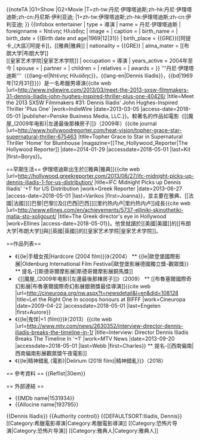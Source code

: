 {{noteTA
|G1=Show
|G2=Movie
|T=zh-tw:丹尼·伊理塔迪斯;zh-hk:丹尼·伊理塔迪斯;zh-cn:丹尼斯·伊利亚迪;
|1=zh-tw:伊理塔迪斯;zh-hk:伊理塔迪斯;zh-cn:伊利亚迪;
}}
{{Infobox entertainer
| type               = 導演
| name               = 丹尼·伊理塔迪斯
| foreignname        = Ντένης Ηλιάδης
| image              = 
| caption            = 
| birth_name         = 
| birth_date         = {{Birth date and age|1969|12|31}}
| birth_place        = {{GRE}}[[阿提卡_(大區)|阿提卡]]，[[雅典|雅典]]
| nationality        = {{GRE}}
| alma_mater         = [[布朗大学|布朗大学]]<br>[[皇家艺术学院|皇家艺术学院]]
| occupation         = 導演
| years_active       = 2004年至今
| spouse             = 
| partner            = 
| children           = 
| relatives          = 
| awards             = 
}}
'''丹尼·伊理塔迪斯'''（{{lang-el|Ντένης Ηλιάδης}}，{{lang-en|Dennis Iliadis}}，{{bd|1969年|12月31日}}）是一名希臘男導演<ref>{{cite web |url=http://www.indiewire.com/2013/03/meet-the-2013-sxsw-filmmakers-31-dennis-iliadis-john-hughes-inspired-thriller-plus-one-40426/ |title=Meet the 2013 SXSW Filmmakers #31: Dennis Iliadis' John Hughes-Inspired Thriller 'Plus One' |work=IndieWire |date=2013-03-05 |access-date=2018-05-01 |publisher=Penske Business Media, LLC.}}</ref>。較著名的作品如電影《[[魔屋_(2009年电影)|左邊最後那棟房子]]》（2009年）<ref>{{cite journal |url=http://www.hollywoodreporter.com/heat-vision/topher-grace-star-supernatural-thriller-675463 |title=Topher Grace to Star in Supernatural Thriller 'Home' for Blumhouse |magazine=[[The_Hollywood_Reporter|The Hollywood Reporter]] |date=2014-01-29 |accessdate=2018-05-01 |last=Kit |first=Borys}}</ref>。

==早期生活==
伊理塔迪斯出生於[[雅典|雅典]]<ref>{{cite web |url=http://hollywood.greekreporter.com/2013/06/27/ifc-midnight-picks-up-dennis-iliadis-1-for-us-distribution/ |title=IFC Midnight Picks up Dennis Iliadis' '+1' for US Distribution |work=Greek Reporter |date=2013-06-27 |access-date=2018-05-01 |last=Varikos |first=Joanna}}</ref>，並主要在雅典、[[法國|法國]][[巴黎|巴黎]]及[[巴西|巴西]][[里约热内卢|里约热内卢]]成長<ref name=ellines>{{cite web |url=http://www.ellines.com/en/achievements/5737-elliniki-skinothetiki-matia-sto-xoligount/ |title=The Greek director's eye in Hollywood |work=Ellines |access-date=2018-05-01}}</ref>。他曾就讀於[[美國|美國]]的[[布朗大学|布朗大学]]與[[英國|英國]]的[[皇家艺术学院|皇家艺术学院]]<ref name=ellines/>。

==作品列表==
* 《{{le|手槍女孩|Hardcore (2004 film)}}》（2004）
** {{le|歐登堡國際影展|Oldenburg International Film Festival|歐登堡影展德國獨立獎-觀眾獎}}
** 提名-[[斯德哥爾摩影展|斯德哥爾摩影展銅馬獎]]
* 《[[魔屋_(2009年电影)|左邊最後那棟房子]]》（2009）
** [[布魯塞爾國際奇幻影展|布魯塞爾國際奇幻影展銀鴉獎最佳導演]]<ref name=cineuropa>{{cite web |url=http://cineuropa.org/nw.aspx?t=newsdetail&l=en&did=108128 |title=Let the Right One In scoops honours at BIFFF |work=Cineuropa |date=2009-04-22 |accessdate=2018-05-01 |last=Engelen |first=Aurore}}</ref>
* 《{{le|鬼伴|+1 (film)}}》（2013）<ref>{{cite web |url=http://www.mtv.com/news/2630352/interview-director-dennis-iliadis-breaks-the-timeline-in-1/ |title=Interview: Director Dennis Iliadis Breaks The Timeline In '+1' |work=MTV News |date=2013-09-20 |accessdate=2018-05-01 |last=Webb |first=Charles}}</ref>
** 提名-[[西南偏南|西南偏南影展觀眾獎午夜電影]]
* 《{{le|精神錯亂 (電影)|Delirium (2018 film)|精神錯亂}}》（2018）

== 參考資料 ==
{{Reflist|30em}}

== 外部連結 ==
* {{IMDb name|1531934}}
* {{Allocine name|193795}}

{{Dennis Iliadis}}
{{Authority control}}
{{DEFAULTSORT:Iliadis, Dennis}}
[[Category:希臘電影導演|Category:希臘電影導演]]
[[Category:恐怖片导演|Category:恐怖片导演]]
[[Category:雅典人|Category:雅典人]]